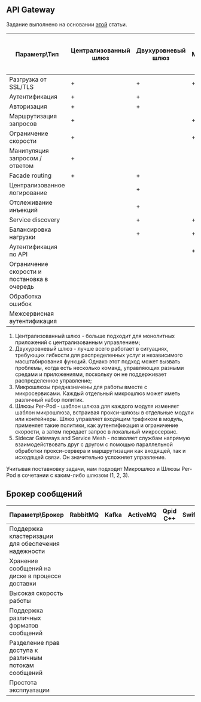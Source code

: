 ## API Gateway
Задание выполнено на основании [этой](https://www.nginx.com/blog/choosing-the-right-api-gateway-pattern/?__cf_chl_captcha_tk__=ed4062235a4eed746839ffaa4456039c320f9dec-1624120905-0-AYcP8ha43drdyJNKyF-DIGvZ1DR9YkX22Cl4O1eqj6VlImek5TI0LGefDCYx2x8nlce-REfCRIUyoqCAkDCcqNbjEPJCtKlCWPqty1WO-_5wzjjqkhHOIIP4GOQc-WRiQC4-XSYDvk_4svL_UsxTXQXtnach30UaMfB5o7Gf1AWSQtMK4FuNSBTxryzUZ4JAFyVrZVzzUWvWihqdKzk9otDOoK_kSzkjOTisu3XqYuBH6SsaiivUTx2TE20_hYQk4_URyMlzH7RhybZzZQL_KZakNAx2Aa5rBJt-ps0ETa_PZsEOgBBOv2MFeQu0DzaSqiLqnmboU47i38a0dKZg23_sq2wz7ULK3JZTSKsj6fIO-PTA-k_yncNs7odQNoL-hbaUsWor_aJX3cTcoDvok11rxniKHSQtkTKaGKgmi9s4SNft7kq6u0fkANzo77qLQQ7RJuwEAb5QuRba8ulZPQADD8vVC16JyY3aRET9DskxQg2T-1n6MGHjOtvjrNjhUojPMI0VU4oFjU7YqCvJyFdW-r4b43R2D3S6uOeJVNZjn4DbU-lKshHet4jd45PjgA0C7fANadJ9bstolosruifQyN_rWlRJiytg-yRLpZpxkFKEhRuC3C6R9JVbivKhP1gSc2OkLvKH8Fa4wk6QwIr03PSzA78Dnsb4JSE5MhvqaK_0XYqb95ZWYUKaFF40Jw) статьи.

| Параметр\Тип | Централизованный шлюз | Двухуровневый шлюз | Микрошлюз | Шлюзы Per-Pod | Sidecar Gateways and Service Mesh |
|---|---|---|---|---|---|
| Разгрузка от SSL/TLS | + | + | + | + | + |
| Аутентификация | + | + |  | + | + |
| Авторизация | + | + |  |  | + |
| Маршрутизация запросов | + |  | + |  |  |
| Ограничение скорости | + |  | + | + |  |
| Манипуляция запросом / ответом | + |  |  |  |  |
| Facade routing | + | + |  |  |  |
| Централизованное логирование |  | + |  |  | + |
| Отслеживание инъекций |  | + |  |  | + |
| Service discovery |  | + | + |  | + |
| Балансировка нагрузки |  | + | + |  | + |
| Аутентификация по API |  |  | + |  |  |
| Ограничение скорости и постановка в очередь |  |  |  | + |  |
| Обработка ошибок |  |  |  | + |  |
| Межсервисная аутентификация |  |  |  |  | + |

1. Централизованный шлюз - больше подходит для монолитных приложений с централизованным управлением;
2. Двухуровневый шлюз - лучше всего работает в ситуациях, требующих гибкости для распределенных услуг и независимого масштабирования функций. Однако этот подход может вызвать проблемы, когда есть несколько команд, управляющих разными средами и приложениями, поскольку он не поддерживает распределенное управление;
3. Микрошлюзы предназначены для работы вместе с микросервисами. Каждый отдельный микрошлюз может иметь различный набор политик.
4. Шлюзы Per-Pod - шаблон шлюза для каждого модуля изменяет шаблон микрошлюза, встраивая прокси-шлюзы в отдельные модули или контейнеры. Шлюз управляет входящим трафиком в модуль, применяет такие политики, как аутентификация и ограничение скорости, а затем передает запрос в локальный микросервис.
5. Sidecar Gateways and Service Mesh - позволяет службам напрямую взаимодействовать друг с другом с помощью параллельной обработки прокси-сервера и маршрутизации как входящей, так и исходящей связи. Он значительно усложняет управление.

Учитывая поставновку задачи, нам подходит Микрошлюз и Шлюзы Per-Pod в сочетании с каким-либо шлюзом (1, 2, 3).

## Брокер сообщений
| Параметр\Брокер | RabbitMQ | Kafka | ActiveMQ | Qpid C++ | SwiftMQ | Artemis | Apollo| 
|---|---|---|---|---|---|---|---|
| Поддержка кластеризации для обеспечения надежности |  |  |  |  |  |  |  |
| Хранение сообщений на диске в процессе доставки |  |  |  |  |  |  |
| Высокая скорость работы |  |  |  |  |  |  |
| Поддержка различных форматов сообщений |  |  |  |  |  |  |  |
| Разделение прав доступа к различным потокам сообщений |  |  |  |  |  |  |  |
| Простота эксплуатации |  |  |  |  |  |  |  |
